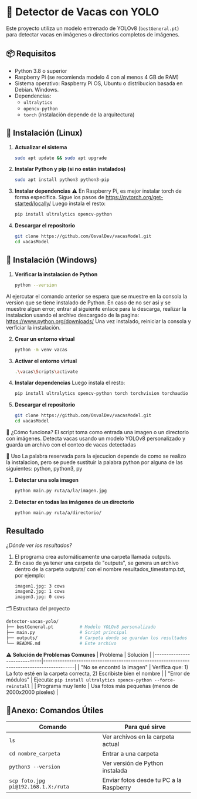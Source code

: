 # 🐄 Detector de Vacas con YOLO

Este proyecto utiliza un modelo entrenado de YOLOv8 (`bestGeneral.pt`) para detectar vacas en imágenes o directorios completos de imágenes.

## 📦 Requisitos

- Python 3.8 o superior
- Raspberry Pi (se recomienda modelo 4 con al menos 4 GB de RAM)
- Sistema operativo: Raspberry Pi OS, Ubuntu o distribucion basada en Debian. Windows.
- Dependencias:
  - `ultralytics`
  - `opencv-python`
  - `torch` (instalación depende de la arquitectura)

## 🚀 Instalación (Linux)

1. **Actualizar el sistema**
   ```bash
   sudo apt update && sudo apt upgrade

2. **Instalar Python y pip (si no están instalados)**
    ```bash
    sudo apt install python3 python3-pip

3. **Instalar dependencias**
⚠️ En Raspberry Pi, es mejor instalar torch de forma específica. Sigue los pasos de https://pytorch.org/get-started/locally/
Luego instala el resto:
    ```bash
    pip install ultralytics opencv-python

4. **Descargar el repositorio**
    ```bash
    git clone https://github.com/OsvalDev/vacasModel.git
    cd vacasModel

## 🚀 Instalación (Windows)

1. **Verificar la instalacion de Python**
   ```bash
   python --version

Al ejercutar el comando anterior se espera que se muestre en la consola la version que se tiene instalado de Python. En caso de no ser asi y se muestre algun error; entrar al siguiente enlace para la descarga, realizar la instalacion usando el archivo descargado de la pagina: https://www.python.org/downloads/
Una vez instalado, reiniciar la consola y verficiar la instalación.


2. **Crear un entorno virtual**
    ```bash
    python -m venv vacas

3. **Activar el entorno virtual**
    ```bash
    .\vacas\Scripts\activate

3. **Instalar dependencias**
Luego instala el resto:
    ```bash
    pip install ultralytics opencv-python torch torchvision torchaudio

4. **Descargar el repositorio**
    ```bash
    git clone https://github.com/OsvalDev/vacasModel.git
    cd vacasModel


🧠 ¿Cómo funciona?
El script toma como entrada una imagen o un directorio con imágenes. Detecta vacas usando un modelo YOLOv8 personalizado y guarda un archivo con el conteo de vacas detectadas

📸 Uso
La palabra reservada para la ejecucion depende de como se realizo la instalacion, pero se puede sustituir la palabra python por alguna de las siguientes: python, python3, py
1. **Detectar una sola imagen**
   ```bash
   python main.py ruta/a/la/imagen.jpg

2. **Detectar en todas las imágenes de un directorio**
   ```bash
   python main.py ruta/a/directorio/

## Resultado

*¿Dónde ver los resultados?*

1. El programa crea automáticamente una carpeta llamada outputs.
2. En caso de ya tener una carpeta de "outputs", se genera un archivo dentro de la carpeta outputs/ con el nombre resultados_timestamp.txt, por ejemplo:
    ```bash
    imagen1.jpg: 3 cows
    imagen2.jpg: 1 cows
    imagen3.jpg: 0 cows

🗂 Estructura del proyecto

```bash
detector-vacas-yolo/
├── bestGeneral.pt          # Modelo YOLOv8 personalizado
├── main.py                 # Script principal
├── outputs/                # Carpeta donde se guardan los resultados
└── README.md               # Este archivo
```

⚠️ **Solución de Problemas Comunes**
| Problema                      | Solución                                                                                  |
|------------------------------|-------------------------------------------------------------------------------------------|
| "No se encontró la imagen"   | Verifica que: 1) La foto esté en la carpeta correcta, 2) Escribiste bien el nombre        |
| "Error de módulos"           | Ejecuta: `pip install ultralytics opencv-python --force-reinstall`                        |
| Programa muy lento           | Usa fotos más pequeñas (menos de 2000x2000 píxeles)                                       |

## 📎**Anexo: Comandos Útiles**

| Comando                              | Para qué sirve                                      |
|-------------------------------------|-----------------------------------------------------|
| `ls`                                | Ver archivos en la carpeta actual                   |
| `cd nombre_carpeta`                 | Entrar a una carpeta                                |
| `python3 --version`                 | Ver versión de Python instalada                     |
| `scp foto.jpg pi@192.168.1.X:/ruta` | Enviar fotos desde tu PC a la Raspberry             |

